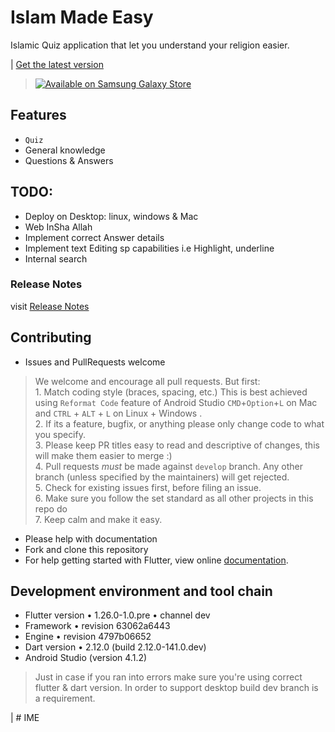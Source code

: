 # Islam Made Easy

Islamic Quiz application that let you understand your religion easier.

| [Get the latest version](https://github.com/Islam-Made-Easy/Islam-Made-Easy/releases)
<br>

> <a href="http://galaxystore.samsung.com/detail/com.imeteam.islam_made_easy"><img src="https://img.samsungapps.com/seller/images/badges/galaxyStore/png_big/GalaxyStore_English.png?ver=1615301700000" alt="Available on Samsung Galaxy Store" style="max-width: 100%; height: auto;"></a>

## Features
* `Quiz`
* General knowledge
* Questions & Answers

## TODO:
* Deploy on Desktop: linux, windows & Mac
* Web InSha Allah
* Implement correct Answer details
* Implement text Editing sp capabilities i.e Highlight, underline
* Internal search

### Release Notes

visit [Release Notes](./release_notes.txt)

## Contributing
 - Issues and PullRequests welcome
 > We welcome and encourage all pull requests. But first:<br>
    1. Match coding style (braces, spacing, etc.) This is best achieved using `Reformat Code` feature of Android Studio `CMD`+`Option`+`L` on Mac and `CTRL` + `ALT` + `L` on Linux + Windows .<br>
    2. If its a feature, bugfix, or anything please only change code to what you specify.<br>
    3. Please keep PR titles easy to read and descriptive of changes, this will make them easier to merge :)<br>
    4. Pull requests _must_ be made against `develop` branch. Any other branch (unless specified by the maintainers) will get rejected.<br>
    5. Check for existing issues first, before filing an issue.<br>
    6. Make sure you follow the set standard as all other projects in this repo do<br>
    7. Keep calm and make it easy.<br>

 - Please help with documentation
 - Fork and clone this repository
 - For help getting started with Flutter, view online
 [documentation](http://flutter.io/).

## Development environment and tool chain

* Flutter version • 1.26.0-1.0.pre • channel dev
* Framework • revision 63062a6443
* Engine • revision 4797b06652
* Dart version • 2.12.0 (build 2.12.0-141.0.dev)
* Android Studio (version 4.1.2)

> Just in case if you ran into errors make sure you're using correct flutter & dart version. In order to support desktop build dev branch is a requirement.

| # IME
